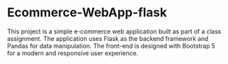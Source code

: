 # Ecommerce-WebApp-flask
This project is a simple e-commerce web application built as part of a class assignment. The application uses Flask as the backend framework and Pandas for data manipulation. The front-end is designed with Bootstrap 5 for a modern and responsive user experience.
